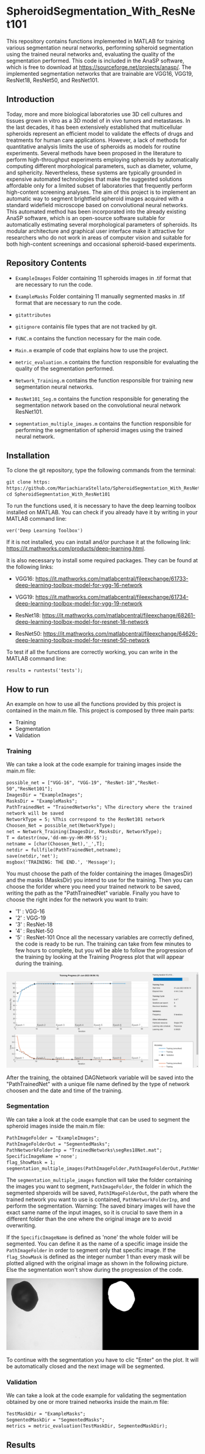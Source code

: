 # SpheroidSegmentation_With_ResNet101

This repository contains functions implemented in MATLAB for training various segmentation neural networks, performing spheroid segmentation using the trained neural networks and, evaluating the quality of the segmentation performed. 
This code is included in the AnaSP software, which is free to download at https://sourceforge.net/projects/anasp/.
The implemented segmentation networks that are trainable are VGG16, VGG19, ResNet18, ResNet50, and ResNet101. 

## Introduction

Today, more and more biological laboratories use 3D cell cultures and tissues grown in vitro as a 3D model of in vivo tumors and metastases. In the last decades, it has been extensively established that multicellular spheroids represent an efficient model to validate the effects of drugs and treatments for human care applications. However, a lack of methods for quantitative analysis limits the use of spheroids as models for routine experiments. Several methods have been proposed in the literature to perform high-throughput experiments employing spheroids by automatically computing different morphological parameters, such as diameter, volume, and sphericity. Nevertheless, these systems are typically grounded in expensive automated technologies that make the suggested solutions affordable only for a limited subset of laboratories that frequently perform high-content screening analyses. 
The aim of this project is to implement an automatic way to segment brightfield spheroid images acquired with a standard widefield microscope based on convolutional neural networks.
This automated method has been incorporated into the already existing AnaSP software, which is an open-source software suitable for automatically estimating several morphological parameters of spheroids. Its modular architecture and graphical user interface make it attractive for researchers who do not work in areas of computer vision and suitable for both high-content screenings and occasional spheroid-based experiments. 
  
## Repository Contents

- `ExampleImages` Folder containing 11 spheroids images in .tif format that are necessary to run the code.

- `ExampleMasks` Folder containing 11 manually segmented masks in .tif format that are necessary to run the code.

- `gitattributes`

- `gitignore` containis file types that are not tracked by git.

- `FUNC.m` contains the function necessary for the main code.

- `Main.m` example of code that explains how to use the project.

- `metric_evaluation.m` contains the function responsible for evaluating the quality of the segmentation performed.

- `Network_Training.m` contains the function responsible fror training new segmentation neural networks.

- `ResNet101_Seg.m` contains the function responsible for generating the segmentation network based on the convolutional neural network ResNet101.

- `segmentation_multiple_images.m` contains the function responsible for performing the segmentation of spheroid images using the trained neural network.



## Installation

To clone the git repository, type the following commands from the terminal:

```         
git clone https: https://github.com/MariachiaraStellato/SpheroidSegmentation_With_ResNet101
cd SpheroidSegmentation_With_ResNet101
```

To run the functions used, it is necessary to have the deep learning toolbox installed on MATLAB. You can check if you already have it by writing in your MATLAB command line:

```         
ver('Deep Learning Toolbox')
```
If it is not installed, you can install and/or purchase it at the following link: 
https://it.mathworks.com/products/deep-learning.html.

It is also necessary to install some required packages. They can be found at the following links:

- VGG16: https://it.mathworks.com/matlabcentral/fileexchange/61733-deep-learning-toolbox-model-for-vgg-16-network

- VGG19: https://it.mathworks.com/matlabcentral/fileexchange/61734-deep-learning-toolbox-model-for-vgg-19-network
- ResNet18: https://it.mathworks.com/matlabcentral/fileexchange/68261-deep-learning-toolbox-model-for-resnet-18-network

- ResNet50: https://it.mathworks.com/matlabcentral/fileexchange/64626-deep-learning-toolbox-model-for-resnet-50-network

To test if all the functions are correctly working, you can write in the MATLAB command line: 

```         
results = runtests('tests');
```

## How to run
An example on how to use all the functions provided by this project is contained in the main.m file. 
This project is composed by three main parts: 
- Training
- Segmentation
- Validation

### Training
We can take a look at the code example for training images inside the main.m file: 

```
possible_net = ["VGG-16", "VGG-19", "ResNet-18","ResNet-50","ResNet101"];
ImagesDir = "ExampleImages";
MasksDir = "ExampleMasks";
PathTrainedNet = "TrainedNetworks"; %The directory where the trained network will be saved 
NetworkType = 5; %This correspond to the ResNet101 network
Choosen_Net = possible_net(NetworkType);
net = Network_Training(ImagesDir, MasksDir, NetworkType);
T = datestr(now,'dd-mm-yy-HH-MM-SS');       
netname = [char(Choosen_Net),'_',T]; 
netdir = fullfile(PathTrainedNet,netname);
save(netdir,'net');
msgbox('TRAINING: THE END.', 'Message');

```
You must choose the path of the folder containing the images (ImagesDir) and the masks (MasksDir) you intend to use for the training. Then you can choose the forlder where you need your trained network to be saved, writing the path as the "PathTrainedNet" variable. 
Finally you have to choose the right index for the network you want to train: 
- '1' : VGG-16
- '2' : VGG-19
- '3' : ResNet-18
- '4' : ResNet-50
- '5' : ResNet-101
Once all the necessary variables are correctly defined, the code is ready to be run. The training can take from few minutes to few hours to complete, but you wll be able to follow the progression of the training by looking at the Training Progress plot that will appear during the training. 

![alt text](Images/TrainingPlot.png)

After the training, the obtained DAGNetwork variable will be saved into the "PathTrainedNet" with a unique file name defined by the type of network choosen and the date and time of the training. 

### Segmentation
We can take a look at the code example that can be used to segment the spheroid images inside the main.m file: 

```
PathImageFolder = "ExampleImages";
PathImageFolderOut = "SegmentedMasks";
PathNetworkFolderInp = "TrainedNetworks\segRes18Net.mat";
SpecificImageName ='none';
flag_ShowMask = 1;
segmentation_multiple_images(PathImageFolder,PathImageFolderOut,PathNetworkFolderInp,SpecificImageName,flag_ShowMask);

```
The `segmentation_multiple_images` function will take the folder containing the images you want to segment, `PathImageFolder`, the folder in which the segmented shperoids will be saved, `PathIMageFolderOut`, the path where the trained network you want to use is contained, `PathNetworkFolderInp`, and perform the segmentation. 
Warning: The saved binary images will have the exact same name of the input images, so it is crucial to save them in a different folder than the one where the original image are to avoid overwriting. 

If the `SpecificImageName` is defined as 'none' the whole folder will be segmented. You can define it as the name of a specific image inside the `PathImageFolder` in order to segment only that specific image. 
If the `flag_ShowMask` is defined as the integer number 1 than every mask will be plotted aligned with the original image as shown in the following picture. Else the segmentation won't show during the progression of the code. 

![alt text](Images/seg_plot.png)

To continue with the segmentation you have to clic "Enter" on the plot. It will be automatically closed and the next image will be segmented. 

### Validation
We can take a look at the code example for validating the segmentation obtained by one or more trained networks inside the main.m file: 

```
TestMaskDir = "ExampleMasks";
SegmentedMaskDir = "SegmentedMasks";
metrics = metric_evaluation(TestMaskDir, SegmentedMaskDir);

```
## Results 



